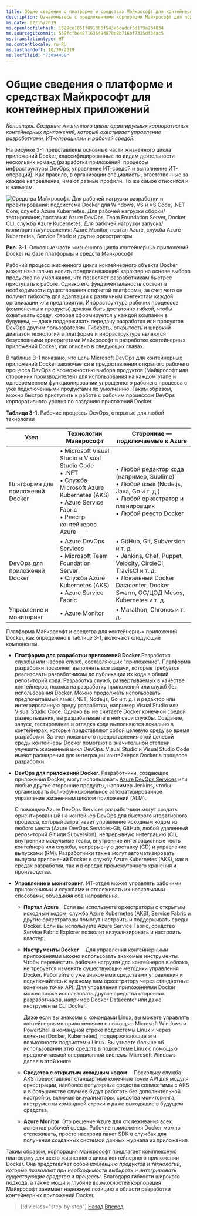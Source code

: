 ```yaml
---
title: Общие сведения о платформе и средствах Майкрософт для контейнерных приложений
description: Ознакомьтесь с предложениями корпорации Майкрософт для поддержки жизненного цикла приложений Docker.
ms.date: 02/15/2019
ms.openlocfilehash: 1829ce1051f091065f543a6cadcf5d179a284834
ms.sourcegitcommit: 559fcfbe4871636494870a8b716bf7325df34ac5
ms.translationtype: HT
ms.contentlocale: ru-RU
ms.lasthandoff: 10/30/2019
ms.locfileid: "73094458"
---
```

# <a name="introduction-to-the-microsoft-platform-andtools-for-containerized-apps"></a>Общие сведения о платформе и средствах Майкрософт для контейнерных приложений

*Концепция. Создание жизненного цикла адаптируемых корпоративных контейнерных приложений, который охватывает управление разработками, ИТ-операциями и рабочей средой.*

На рисунке 3-1 представлены основные части жизненного цикла приложений Docker, классифицированные по видам деятельности нескольких команд (разработка приложений, процессы инфраструктуры DevOps, управление ИТ-средой и выполнение ИТ-операций). Как правило, в организации специалисты, ответственные за каждое направление, имеют разные профили. То же самое относится и к навыкам.

![Средства Майкрософт. Для рабочей нагрузки разработки и проектирования: подсистема Docker для Windows, VS и VS Code, .NET Core, служба Azure Kubernetes. Для рабочей нагрузки сборки/тестирования/поставки: Azure DevOps, Team Foundation Server, Docker CLI, служба Azure Kubernetes. Для рабочей нагрузки запуска/мониторинга/управления: Azure Monitor, портал Azure, служба Azure Kubernetes, Service Fabric и другие оркестраторы.](./media/image1.png)

**Рис. 3-1**. Основные части жизненного цикла контейнерных приложений Docker на базе платформы и средств Майкрософт

Рабочий процесс жизненного цикла контейнерного объекта Docker может изначально носить предписывающий характер на основе выбора продуктов по умолчанию, что позволяет разработчикам быстрее приступать к работе. Однако его фундаментальность состоит в необходимости существования открытой платформы, за счет чего он получит гибкость для адаптации к различным контекстам каждой организации или предприятия. Инфраструктура рабочих процессов (компоненты и продукты) должна быть достаточно гибкой, чтобы охватывать среду, которая сформируется у каждой компании в будущем, — даже поддерживать передачу разработок или продуктов DevOps другим пользователям. Гибкость, открытость и широкий диапазон технологий в платформе и инфраструктуре являются безусловными приоритетами Майкрософт в разработке контейнерных приложений Docker, как описано в следующих главах.

В таблице 3-1 показано, что цель Microsoft DevOps для контейнерных приложений Docker заключается в предоставлении открытого рабочего процесса DevOps с возможностью выбора продуктов (Майкрософт или сторонних производителей) для использования на каждом этапе и одновременном функционировании упрощенного рабочего процесса с уже подключенными продуктами по умолчанию. Таким образом, можно быстро приступить к работе с рабочим процессом DevOps корпоративного уровня по созданию приложений Docker.

**Таблица 3-1.** Рабочие процессы DevOps, открытые для любой технологии

| Узел | Технологии Майкрософт | Сторонние — подключаемые к Azure |
| ---------------------------| ----------------------------------------------------| --------------------------------------------------------------------------------|
| Платформа для приложений Docker   | • Microsoft Visual Studio и Visual Studio Code<br /> • .NET<br /> • Служба Microsoft Azure Kubernetes (AKS)<br /> • Azure Service Fabric<br /> • Реестр контейнеров Azure<br /> | • Любой редактор кода (например, Sublime)<br /> • Любой язык (Node.js, Java, Go и т. д.)<br /> • Любой оркестратор и планировщик<br /> • Любой реестр Docker<br /> |
| DevOps для приложений Docker     | • Azure DevOps Services<br /> • Microsoft Team Foundation Server<br /> • Служба Azure Kubernetes (AKS)<br /> • Azure Service Fabric<br /> | • GitHub, Git, Subversion и т. д.<br /> • Jenkins, Chef, Puppet, Velocity, CircleCI, TravisCI и т. д.<br /> • Локальный Docker Datacenter, Docker Swarm, ОС/ЦОД Mesos, Kubernetes и т. д.<br /> |
| Управление и мониторинг  | • Azure Monitor | • Marathon, Chronos и т. д.<br />|

Платформа Майкрософт и средства для контейнерных приложений Docker, как определено в таблице 3-1, включают следующие компоненты.

- **Платформа для разработки приложений Docker** Разработка службы или набора служб, составляющих "приложение". Платформа разработки позволяет выполнять все задачи, которые требуется реализовать разработчикам до публикации их кода в общий репозиторий кода. Разработка служб, развертываемых в качестве контейнеров, похожа на разработку приложений или служб без использования Docker. Можно продолжать использовать предпочитаемый язык (.NET, Node.js, Go и т. д.) и редактор или интегрированную среду разработки, например Visual Studio или Visual Studio Code. Однако вы не считаете Docker конечной средой развертывания, вы разрабатываете в ней свои службы. Создание, запуск, тестирование и отладка кода выполняются локально в контейнерах, которые представляют собой целевую среду во время разработки. За счет локального предоставления этой целевой среды контейнеры Docker помогают в значительной степени улучшить жизненный цикл DevOps. Visual Studio и Visual Studio Code имеют расширения для интеграции контейнеров Docker в процессе разработки.

- **DevOps для приложений Docker**. Разработчики, создающие приложения Docker, могут использовать [Azure DevOps Services](https://azure.microsoft.com/services/devops/) или любые другие сторонние продукты, например Jenkins, чтобы организовать полнофункциональное автоматизированное управление жизненным циклом приложений (ALM).

  С помощью Azure DevOps Services разработчики могут создать ориентированный на контейнер DevOps для быстрого итеративного процесса, который затрагивает управление исходным кодом из любого места (Azure DevOps Services-Git, GitHub, любой удаленный репозиторий Git или Subversion), непрерывную интеграцию (CI), внутренние модульные тесты, внутренние интеграционные тесты контейнера или службы, непрерывную доставку (CD) и управление выпусками (RM). Разработчики также могут автоматизировать выпуски приложений Docker в службу Azure Kubernetes (AKS), как в средах разработки, так и в средах промежуточного хранения и производства.

- **Управление и мониторинг**. ИТ-отдел может управлять рабочими приложениями и службами и отслеживать их несколькими способами, объединяя оба направления.

  - **Портал Azure** Если вы используете оркестраторы с открытым исходным кодом, служба Azure Kubernetes (AKS), Service Fabric и другие оркестраторы помогут настроить и поддерживать среды Docker. Если вы используете Azure Service Fabric, средство Service Fabric Explorer позволит визуализировать и настроить кластер.

  - **Инструменты Docker**  Для управления контейнерными приложениями можно использовать знакомые инструменты. Чтобы переместить рабочие нагрузки для контейнеров в облако, не требуется изменять существующие методики управления Docker. Работайте с уже знакомыми средствами управления и подключайтесь к нужному вам оркестратору через стандартные конечные точки API. Для управления приложениями Docker можно также использовать другие средства сторонних разработчиков, например Docker Datacenter или даже инструменты CLI Docker.

    Даже если вы знакомы с командами Linux, вы можете управлять контейнерными приложениями с помощью Microsoft Windows и PowerShell в командной строке подсистемы Linux и через клиенты (Docker, Kubernetes), поддерживающие эти возможности подсистемы Linux. Вы узнаете больше об использовании этих средств в подсистеме Linux с помощью предпочитаемой операционной системы Microsoft Windows далее в этой книге.

  - **Средства с открытым исходным кодом**  Поскольку служба AKS предоставляет стандартные конечные точки API для модуля оркестрации, наиболее популярные средства совместимы с AKS и в большинстве случаев будут работать без дополнительной настройки, включая визуализаторы, средства мониторинга, инструменты командной строки и даже выходящие в будущем средства.

  - **Azure Monitor**. Это решение Azure для отслеживания всех аспектов рабочей среды. Рабочие приложения Docker можно отслеживать, просто настроив пакет SDK в службах для получения созданных системой данных журнала из приложения.

Таким образом, корпорация Майкрософт предлагает комплексную платформу для всего жизненного цикла контейнерного приложения Docker. Она представляет собой *коллекцию продуктов и технологий, которые позволяют при необходимости выбирать и интегрировать существующие средства и процессы*. Благодаря гибкости широкого подхода, а также мощи и глубине возможностей корпорация Майкрософт занимает надежную позицию в области разработки контейнерных приложений Docker.

>[!div class="step-by-step"]
>[Назад](../Docker-application-lifecycle/containers-foundation-for-devops-collaboration.md)
>[Вперед](../design-develop-containerized-apps/index.md)
